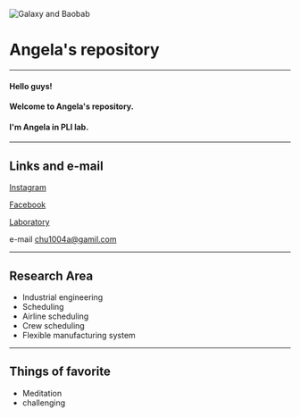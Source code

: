 ![Galaxy and Baobab](https://img1.daumcdn.net/thumb/R720x0.q80/?scode=mtistory&fname=http%3A%2F%2Fcfile5.uf.tistory.com%2Fimage%2F2337D83758E8F3E933733C)
# Angela's repository 
---
#### Hello guys!
#### Welcome to Angela's repository.
#### I'm Angela in PLI lab.
---
## Links and e-mail
[Instagram](https://www.instagram.com/haneol_choi/)

[Facebook](https://www.facebook.com/haneol.choi.3)

[Laboratory](http://pli.hanyang.ac.kr)

e-mail chu1004a@gamil.com

---

## Research Area
- Industrial engineering
- Scheduling
- Airline scheduling
- Crew scheduling
- Flexible manufacturing system
---
## Things of favorite
- Meditation 
- challenging
